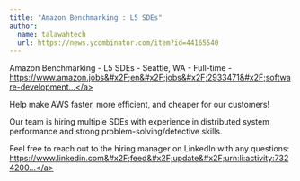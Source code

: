 ```yaml
---
title: "Amazon Benchmarking : L5 SDEs"
author:
  name: talawahtech
  url: https://news.ycombinator.com/item?id=44165540
---
```


<JobNavigation />

Amazon Benchmarking - L5 SDEs - Seattle, WA - Full-time - <a href="https:&#x2F;&#x2F;www.amazon.jobs&#x2F;en&#x2F;jobs&#x2F;2933471&#x2F;software-development-engineer-customer-experience-and-business-trends" rel="nofollow">https:&#x2F;&#x2F;www.amazon.jobs&#x2F;en&#x2F;jobs&#x2F;2933471&#x2F;software-development...</a>

Help make AWS faster, more efficient, and cheaper for our customers!

Our team is hiring multiple SDEs with experience in distributed system performance and strong problem-solving&#x2F;detective skills.

Feel free to reach out to the hiring manager on LinkedIn with any questions: <a href="https:&#x2F;&#x2F;www.linkedin.com&#x2F;feed&#x2F;update&#x2F;urn:li:activity:7324200386464993280&#x2F;" rel="nofollow">https:&#x2F;&#x2F;www.linkedin.com&#x2F;feed&#x2F;update&#x2F;urn:li:activity:7324200...</a>
<JobApplication />
